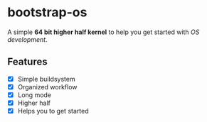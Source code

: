 # bootstrap-os

A simple **64 bit higher half kernel** to help you get started with *OS development*.

## Features

- [x] Simple buildsystem
- [x] Organized workflow
- [x] Long mode
- [x] Higher half
- [x] Helps you to get started
